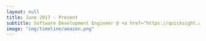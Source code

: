```yaml
---
layout: null
title: June 2017 - Present
subtitle: Software Development Engineer @ <a href="https://quicksight.aws/" target="_blank">Amazon</a></br>Seattle, WA
image: "img/timeline/amazon.png"
---
```

